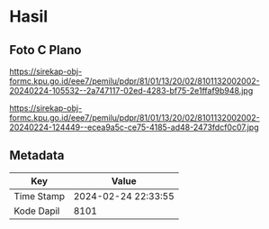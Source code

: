 # Hasil

## Foto C Plano

https://sirekap-obj-formc.kpu.go.id/eee7/pemilu/pdpr/81/01/13/20/02/8101132002002-20240224-105532--2a747117-02ed-4283-bf75-2e1ffaf9b948.jpg

https://sirekap-obj-formc.kpu.go.id/eee7/pemilu/pdpr/81/01/13/20/02/8101132002002-20240224-124449--ecea9a5c-ce75-4185-ad48-2473fdcf0c07.jpg


## Metadata

| Key        | Value               |
| ---------- | ------------------- |
| Time Stamp | 2024-02-24 22:33:55 |
| Kode Dapil | 8101                |



